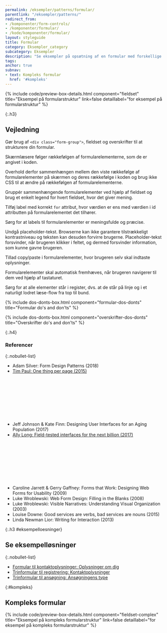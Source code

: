 ```yaml
---
permalink: /eksempler/patterns/formular/
parentlink: "/eksempler/patterns/"
redirect_from:
- /komponenter/form-controls/
- /komponenter/formular/
- /kode/komponenter/formular/
layout: styleguide
title: Formular
category: Eksempler_category
subcategory: Eksempler
description: "Se eksempler på opsætning af en formular med forskellige felttyper."
tags: 
anchor: true
subnav:
- text: Kompleks formular
  href: '#kompleks'
---
```


{% include code/preview-box-details.html component="fieldset" title="Eksempel på formularstruktur" link=false detaillabel="for eksempel på formularstruktur" %}

{:.h3}
## Vejledning

Gør brug af `<div class="form-group">`, fieldset og overskrifter til at strukturere din formular.

Skærmlæsere følger rækkefølgen af formularelementerne, som de er angivet i koden.

Overhold derfor sammenhængen mellem den viste rækkefølge af formularelementer på skærmen og deres rækkefølge i koden og brug ikke CSS til at ændre på rækkefølgen af formularelementerne.

Gruppér sammenhængende formularelementer ved hjælp af fieldset og brug et enkelt legend for hvert fieldset, hvor det giver mening.

Tilføj label med korrekt `for` attribut, hvor værdien er ens med værdien i id attributten på formularelementet det tilhører.

Sørg for at labels til formularelementer er meningsfulde og præcise.

Undgå placeholder-tekst. Browserne kan ikke garantere tilstrækkeligt kontrastniveau og teksten kan desuden forvirre brugerne. Placeholder-tekst forsvinder, når brugeren klikker i feltet, og dermed forsvinder information, som kunne gavne brugeren.

Tillad copy/paste i formularelementer, hvor brugeren selv skal indtaste oplysninger.

Formularelementer skal automatisk fremhæves, når brugeren navigerer til dem ved hjælp af tastaturet.

Sørg for at alle elementer står i register, dvs. at de står på linje og i et naturligt lodret læse-flow fra top til bund.

{% include dos-donts-box.html component="formular-dos-donts" title="Formular do's and don'ts" %}

{% include dos-donts-box.html component="overskrifter-dos-donts" title="Overskrifter do's and don'ts" %}

{:.h4}
### Referencer

{:.nobullet-list}
- Adam Silver: Form Design Patterns (2018)
- <a href="https://designnotes.blog.gov.uk/2015/07/03/one-thing-per-page/" class="icon-link">Tim Paul: One thing per page (2015)<svg class="icon-svg" focusable="false" aria-hidden="true"><use xlink:href="#open-in-new"></use></svg></a>
- Jeff Johnson & Kate Finn: Designing User Interfaces for an Aging Population (2017)
- <a href="https://youtu.be/IjjHTa0YEg4" class="icon-link">Ally Long: Field-tested interfaces for the next billion (2017)<svg class="icon-svg" focusable="false" aria-hidden="true"><use xlink:href="#open-in-new"></use></svg></a>
- Caroline Jarrett & Gerry Gaffney: Forms that Work: Designing Web Forms for Usability (2009)
- Luke Wroblewski: Web Form Design: Filling in the Blanks (2008)
- Luke Wroblewski: Visible Narratives: Understanding Visual Organization (2003)
- Louise Downe: Good services are verbs, bad services are nouns (2015)
- Linda Newman Lior: Writing for Interaction (2013)

{:.h3 #eksempelloesninger}
## Se eksempelløsninger

{:.nobullet-list}
- <a href="/pages/eksempler/formular-til-kontaktoplysninger/formular-1/?r={{page.permalink}}%23eksempelloesninger" title="Vis eksempel 'Formular til kontaktoplysninger: Oplysninger om dig'">Formular til kontaktoplysninger: Oplysninger om dig</a>
- <a href="/pages/eksempler/trinformular-til-registrering/registrering-5/?r={{page.permalink}}%23eksempelloesninger" title="Vis eksempel 'Trinformular til registrering: Kontaktoplysninger'">Trinformular til registrering: Kontaktoplysninger</a>
- <a href="/pages/eksempler/trinformular-til-ansoegning/ansoegning-3/?r={{page.permalink}}%23eksempelloesninger" title="Vis eksempel 'Trinformular til ansøgning: Ansøgningens type'">Trinformular til ansøgning: Ansøgningens type</a>

{:#kompleks}
## Kompleks formular
{% include code/preview-box-details.html component="fieldset-complex" title="Eksempel på kompleks formularstruktur" link=false detaillabel="for eksempel på kompleks formularstruktur" %}